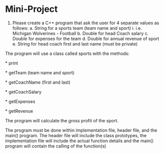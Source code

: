 # Mini-Project
1) Please create a C++ program that ask the user for 4 separate values as follows: 
a. String for a sports team (team name and sport)
i. i.e. Michigan Wolverines - Football
b. Double for head Coach salary
c. Double for expenses for the team
d. Double for annual revenue of sport
e. String for head coach first and last name (must be private)
 

The program will use a class called sports with the methods:

​​* print

​​* getTeam (team name and sport)

​​* getCoachName (first and last)

​​* getCoachSalary

​​* getExpenses

​​* getRevenue

​The program will calculate the gross profit of the sport. 

The program must be done within implementation file, header file, and the main() program. The header file will include the class prototypes, the implementation file will include the actual function details and the main() program will contain the calling of the function(s)
